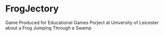 # FrogJectory
Game Produced for Educational Games Porject at University of Leicester about a Frog Jumping Through a Swamp
